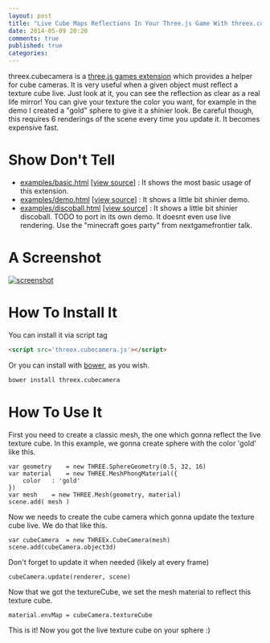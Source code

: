 ```yaml
---
layout: post
title: "Live Cube Maps Reflections In Your Three.js Game With threex.cubecamera"
date: 2014-05-09 20:20
comments: true
published: true
categories: 
---
```



threex.cubecamera is a [three.js games extension](http://www.threejsgames.com/extensions/) which provides a helper for cube cameras. It is very useful when a given object must reflect a texture cube live. Just look at it, you can see the reflection as clear as a real life mirror! You can give your texture the color you want, for example in the demo I created a "gold" sphere to give it a shinier look. Be careful though, this requires 6 renderings of the scene every time you update it. It becomes expensive fast. 

Show Don't Tell
===============
* [examples/basic.html](http://jeromeetienne.github.io/threex.cubecamera/examples/basic.html)
\[[view source](https://github.com/jeromeetienne/threex.cubecamera/blob/master/examples/basic.html)\] :
It shows the most basic usage of this extension.
* [examples/demo.html](http://jeromeetienne.github.io/threex.cubecamera/examples/demo.html)
\[[view source](https://github.com/jeromeetienne/threex.cubecamera/blob/master/examples/demo.html)\] :
It shows a little bit shinier demo.
* [examples/discoball.html](http://jeromeetienne.github.io/threex.cubecamera/examples/discoball.html)
\[[view source](https://github.com/jeromeetienne/threex.cubecamera/blob/master/examples/discoball.html)\] :
It shows a little bit shinier discoball.
TODO to port in its own demo.
It doesnt even use live rendering.
Use the "minecraft goes party" from nextgamefrontier talk.

A Screenshot
============
[![screenshot](https://raw.githubusercontent.com/jeromeetienne/threex.cubecamera/master/examples/images/screenshot-threex-cubecamera-512x512.jpg)](http://jeromeetienne.github.io/threex.cubecamera/examples/demo.html)

How To Install It
=================

You can install it via script tag

```html
<script src='threex.cubecamera.js'></script>
```

Or you can install with [bower](http://bower.io/), as you wish.

```bash
bower install threex.cubecamera
```


How To Use It
=============

First you need to create a classic mesh, the one which gonna reflect the live texture cube.
In this example, we gonna create sphere with the color 'gold' like this.

```
var geometry    = new THREE.SphereGeometry(0.5, 32, 16)
var material    = new THREE.MeshPhongMaterial({
    color   : 'gold'
})
var mesh    = new THREE.Mesh(geometry, material)
scene.add( mesh )   
```

Now we needs to create the cube camera which gonna update the texture cube live.
We do that like this.

```
var cubeCamera  = new THREEx.CubeCamera(mesh)
scene.add(cubeCamera.object3d)
```

Don't forget to update it when needed (likely at every frame)

```
cubeCamera.update(renderer, scene)
```

Now that we got the textureCube, we set the mesh material to reflect this texture cube.

```
material.envMap = cubeCamera.textureCube
```

This is it! Now you got the live texture cube on your sphere :)



